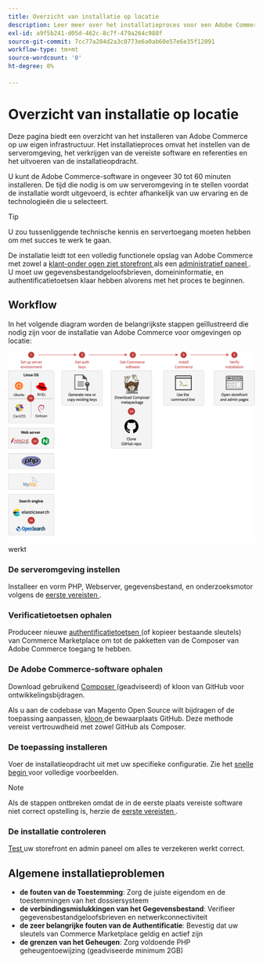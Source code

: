 ```yaml
---
title: Overzicht van installatie op locatie
description: Leer meer over het installatieproces voor een Adobe Commerce-uitrol op locatie.
exl-id: a9f5b241-d05d-462c-8c7f-479a264c988f
source-git-commit: 7cc77a204d2a3c0773e6a0ab60e57e6e35f12091
workflow-type: tm+mt
source-wordcount: '0'
ht-degree: 0%

---
```



# Overzicht van installatie op locatie

Deze pagina biedt een overzicht van het installeren van Adobe Commerce op uw eigen infrastructuur. Het installatieproces omvat het instellen van de serveromgeving, het verkrijgen van de vereiste software en referenties en het uitvoeren van de installatieopdracht.

U kunt de Adobe Commerce-software in ongeveer 30 tot 60 minuten installeren. De tijd die nodig is om uw serveromgeving in te stellen voordat de installatie wordt uitgevoerd, is echter afhankelijk van uw ervaring en de technologieën die u selecteert.

>[!TIP]
>
>U zou tussenliggende technische kennis en servertoegang moeten hebben om met succes te werk te gaan.

De installatie leidt tot een volledig functionele opslag van Adobe Commerce met zowel a [ klant-onder ogen ziet storefront ](https://experienceleague.adobe.com/nl/docs/commerce-admin/start/storefront/storefront) als een [ administratief paneel ](https://experienceleague.adobe.com/nl/docs/commerce-admin/start/admin/admin). U moet uw gegevensbestandgeloofsbrieven, domeininformatie, en authentificatietoetsen klaar hebben alvorens met het proces te beginnen.

## Workflow

In het volgende diagram worden de belangrijkste stappen geïllustreerd die nodig zijn voor de installatie van Adobe Commerce voor omgevingen op locatie:

![ hoe de installatie ](../assets/installation/on-premises-install.drawio.svg) werkt

### De serveromgeving instellen

Installeer en vorm PHP, Webserver, gegevensbestand, en onderzoeksmotor volgens de [ eerste vereisten ](prerequisites/overview.md).

### Verificatietoetsen ophalen

Produceer nieuwe [ authentificatietoetsen ](prerequisites/authentication-keys.md) (of kopieer bestaande sleutels) van Commerce Marketplace om tot de pakketten van de Composer van Adobe Commerce toegang te hebben.

### De Adobe Commerce-software ophalen

Download gebruikend [ Composer ](prerequisites/commerce.md) (geadviseerd) of kloon van GitHub voor ontwikkelingsbijdragen.

Als u aan de codebase van Magento Open Source wilt bijdragen of de toepassing aanpassen, [ kloon ](https://developer.adobe.com/commerce/contributor/guides/install/clone-repository/) de bewaarplaats GitHub. Deze methode vereist vertrouwdheid met zowel GitHub als Composer.

### De toepassing installeren

Voer de installatieopdracht uit met uw specifieke configuratie. Zie het [ snelle begin ](composer.md) voor volledige voorbeelden.

>[!NOTE]
>
>Als de stappen ontbreken omdat de in de eerste plaats vereiste software niet correct opstelling is, herzie de [ eerste vereisten ](prerequisites/overview.md).

### De installatie controleren

[ Test ](next-steps/verify.md) uw storefront en admin paneel om alles te verzekeren werkt correct.

## Algemene installatieproblemen

- **de fouten van de Toestemming**: Zorg de juiste eigendom en de toestemmingen van het dossiersysteem
- **de verbindingsmislukkingen van het Gegevensbestand**: Verifieer gegevensbestandgeloofsbrieven en netwerkconnectiviteit
- **de zeer belangrijke fouten van de Authentificatie**: Bevestig dat uw sleutels van Commerce Marketplace geldig en actief zijn
- **de grenzen van het Geheugen**: Zorg voldoende PHP geheugentoewijzing (geadviseerde minimum 2GB)

